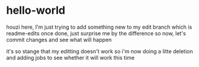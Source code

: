 # hello-world

houzi here, I'm just trying to add something new to my edit branch which is readme-edits
once done, just surprise me by the difference
so now, let's commit changes and see what will happen

it's so stange that my editting doesn't work
so i'm now doing a litte deletion and adding jobs
to see whether it will work this time

